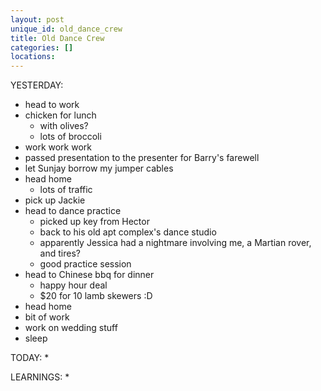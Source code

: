 ```yaml
---
layout: post
unique_id: old_dance_crew
title: Old Dance Crew
categories: []
locations: 
---
```


YESTERDAY:
* head to work
* chicken for lunch
  * with olives?
  * lots of broccoli
* work work work
* passed presentation to the presenter for Barry's farewell
* let Sunjay borrow my jumper cables
* head home
  * lots of traffic
* pick up Jackie
* head to dance practice
  * picked up key from Hector
  * back to his old apt complex's dance studio
  * apparently Jessica had a nightmare involving me, a Martian rover, and tires?
  * good practice session
* head to Chinese bbq for dinner
  * happy hour deal
  * $20 for 10 lamb skewers :D
* head home
* bit of work
* work on wedding stuff
* sleep

TODAY:
* 

LEARNINGS:
* 
